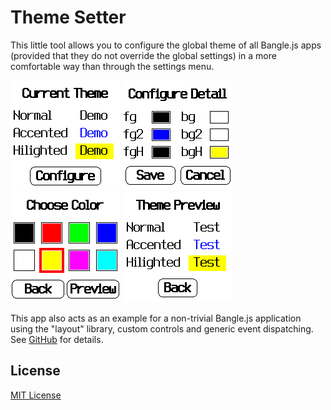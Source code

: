 # Theme Setter #

This little tool allows you to configure the global theme of all Bangle.js apps
(provided that they do not override the global settings) in a more comfortable
way than through the settings menu.

![](ThemeSetter-MainScreen.png)
![](ThemeSetter-DetailSelectionScreen.png)
![](ThemeSetter-ColorSelectionScreen.png)
![](ThemeSetter-ThemePreviewScreen.png)

This app also acts as an example for a non-trivial Bangle.js application
using the "layout" library, custom controls and generic event dispatching.
See [GitHub](https://github.com/rozek/banglejs-2-activities) for details.

## License ##

[MIT License](LICENSE)
